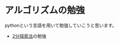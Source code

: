 # アルゴリズムの勉強
pythonという言語を用いて勉強していこうと思います。

- [2分探索法](https://github.com/nmurata-ja/study-algorithm/blob/main/binary%20search.ipynb)の勉強

